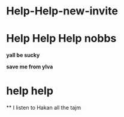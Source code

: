 # Help-Help-new-invite

# Help Help Help nobbs

**yall be sucky**

**save me from ylva**

# help help

** I listen to Hakan all the tajm